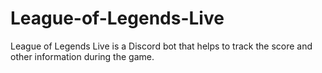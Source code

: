 # League-of-Legends-Live
League of Legends Live is a Discord bot that helps to track the score and other information during the game.

